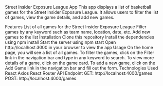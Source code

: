 Street Insider Exposure League App
This app displays a list of basketball games for the Street Insider Exposure League. It allows users to filter the list of games, view the game details, and add new games.

Features
List of all games for the Street Insider Exposure League
Filter games by any keyword such as team name, location, date, etc.
Add new games to the list
Installation
Clone this repository
Install the dependencies using npm install
Start the server using npm start
Open http://localhost:3000 in your browser to view the app
Usage
On the home page, you will see a list of all games.
To filter the games, click on the Filter link in the navigation bar and type in any keyword to search.
To view more details of a game, click on the game card.
To add a new game, click on the Add Game link in the navigation bar and fill out the form.
Technologies Used
React
Axios
React Router
API Endpoint
GET: http://localhost:4000/games
POST: http://localhost:4000/games
